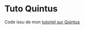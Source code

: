 Tuto Quintus
============

Code issu de mon [tutoriel sur Quintus](http://zestedesavoir.com/tutoriels/off/234/creer-un-jeu-html5-avec-quintus/) 